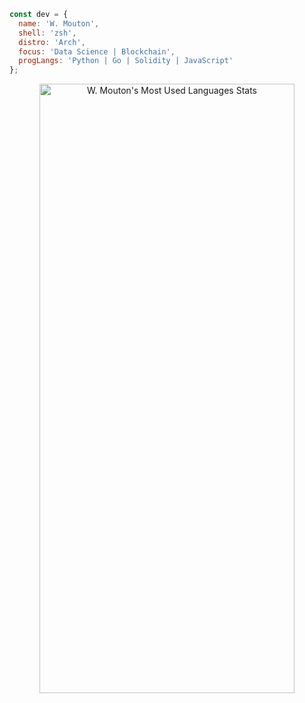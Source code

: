 
```javascript
const dev = {
  name: 'W. Mouton',
  shell: 'zsh',
  distro: 'Arch',
  focus: 'Data Science | Blockchain',
  progLangs: 'Python | Go | Solidity | JavaScript'
};
```

<div align="center">
<img alt="W. Mouton's Most Used Languages Stats" height="50%" width="90%" src="https://github-readme-stats.vercel.app/api/top-langs/?username=wmouton&amp;layout=compact&amp;theme=tokionight&amp;text_color=fff&amp;bg_color=050F2C&amp;border_color=0D1117&amp;langs_count=4">
</div>
